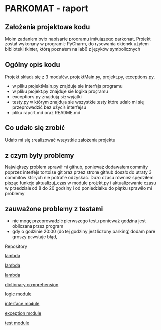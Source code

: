 # PARKOMAT - raport
## Założenia projektowe kodu
Moim zadaniem było napisanie programu imitujązego parkomat,
Projekt został wykonany w programie PyCharm, do rysowania okienek użyłem biblioteki tkinter,
 którą poznałem na lab6 z języków symbolicznych
## Ogólny opis kodu
Projekt składa się z 3 modułów, projektMain.py, projekt.py, exceptions.py.
- w pliku projektMain.py znajduje sie interfejs programu
- w pliku projekt.py znajduje sie logika programu
- exceptions.py znajdują się wyjątki 
- testy.py w którym znajduja sie wszystkie testy które udało mi się przeprowadzić bez użycia interfejsu
- pliku raport.md oraz README.md
## Co udało się zrobić
Udało mi się zrealizować wszystkie założenia projektu
## z czym były problemy
Największy problem sprawił mi github, ponieważ dodawałem commity poprzez interfejs tortoise git
oraz przez strone github doszło do utraty 3 commitów których nie potrafie odzyskać. Dużo czasu również 
spędziłem pisząc funkcje aktualizuj_czas w module projekt.py i aktualizowanie czasu w przedziale 
od 8 do 20 godziny i od poniedziałku do piątku sprawiło mi problemy
## zauważone problemy z testami
- nie mogę przeprowadzić pierwszego testu ponieważ godzina jest obliczana przez program
- gdy o godzinie 20:00 (do tej godziny jest liczony parking) dodam pare groszy powstaje błąd,

[Repository](https://github.com/MarcinosP/Parkomat_js_Marcin_Poreba)

[lambda](https://github.com/MarcinosP/Parkomat_js_Marcin_Poreba/blob/ff61f583571ea183d5e10cd6327ee6cf71fbd0bb/projektMain.py#L76)

[lambda](https://github.com/MarcinosP/Parkomat_js_Marcin_Poreba/blob/ff61f583571ea183d5e10cd6327ee6cf71fbd0bb/projektMain.py#L81)

[lambda](https://github.com/MarcinosP/Parkomat_js_Marcin_Poreba/blob/ff61f583571ea183d5e10cd6327ee6cf71fbd0bb/projektMain.py#L84)

[dictionary comprehension](https://github.com/MarcinosP/Parkomat_js_Marcin_Poreba/blob/ff61f583571ea183d5e10cd6327ee6cf71fbd0bb/projekt.py#L29)

[logic module](https://github.com/MarcinosP/Parkomat_js_Marcin_Poreba/blob/master/projekt.py)

[interface module](https://github.com/MarcinosP/Parkomat_js_Marcin_Poreba/blob/master/projektMain.py)

[exception module](https://github.com/MarcinosP/Parkomat_js_Marcin_Poreba/blob/master/exceptions.py)

[test module](https://github.com/MarcinosP/Parkomat_js_Marcin_Poreba/blob/master/testy.py)

